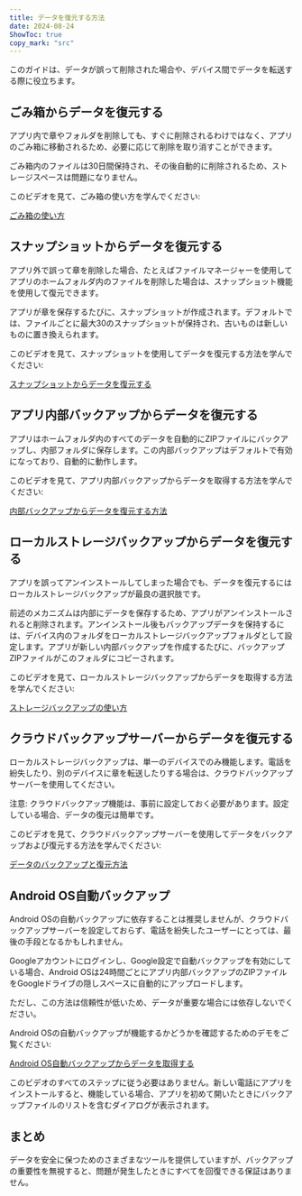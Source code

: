 ```yaml
---
title: データを復元する方法  
date: 2024-08-24  
ShowToc: true
copy_mark: "src"
---
```


このガイドは、データが誤って削除された場合や、デバイス間でデータを転送する際に役立ちます。

## ごみ箱からデータを復元する

アプリ内で章やフォルダを削除しても、すぐに削除されるわけではなく、アプリのごみ箱に移動されるため、必要に応じて削除を取り消すことができます。

ごみ箱内のファイルは30日間保持され、その後自動的に削除されるため、ストレージスペースは問題になりません。

このビデオを見て、ごみ箱の使い方を学んでください:  

[ごみ箱の使い方](https://youtube.com/shorts/WUrHmY4-T30?feature=share)

## スナップショットからデータを復元する

アプリ外で誤って章を削除した場合、たとえばファイルマネージャーを使用してアプリのホームフォルダ内のファイルを削除した場合は、スナップショット機能を使用して復元できます。

アプリが章を保存するたびに、スナップショットが作成されます。デフォルトでは、ファイルごとに最大30のスナップショットが保持され、古いものは新しいものに置き換えられます。

このビデオを見て、スナップショットを使用してデータを復元する方法を学んでください:  

[スナップショットからデータを復元する](https://youtu.be/QRlzmj-Vp88)

## アプリ内部バックアップからデータを復元する

アプリはホームフォルダ内のすべてのデータを自動的にZIPファイルにバックアップし、内部フォルダに保存します。この内部バックアップはデフォルトで有効になっており、自動的に動作します。

このビデオを見て、アプリ内部バックアップからデータを取得する方法を学んでください:  

[内部バックアップからデータを復元する方法](https://youtube.com/shorts/GAOLcbpsCHQ?feature=share)

## ローカルストレージバックアップからデータを復元する

アプリを誤ってアンインストールしてしまった場合でも、データを復元するにはローカルストレージバックアップが最良の選択肢です。

前述のメカニズムは内部にデータを保存するため、アプリがアンインストールされると削除されます。アンインストール後もバックアップデータを保持するには、デバイス内のフォルダをローカルストレージバックアップフォルダとして設定します。アプリが新しい内部バックアップを作成するたびに、バックアップZIPファイルがこのフォルダにコピーされます。

このビデオを見て、ローカルストレージバックアップからデータを取得する方法を学んでください:  

[ストレージバックアップの使い方](https://youtu.be/Y-M5V3OKWM8)

## クラウドバックアップサーバーからデータを復元する

ローカルストレージバックアップは、単一のデバイスでのみ機能します。電話を紛失したり、別のデバイスに章を転送したりする場合は、クラウドバックアップサーバーを使用してください。

注意: クラウドバックアップ機能は、事前に設定しておく必要があります。設定している場合、データの復元は簡単です。

このビデオを見て、クラウドバックアップサーバーを使用してデータをバックアップおよび復元する方法を学んでください:  

[データのバックアップと復元方法](https://youtube.com/shorts/F2UTxySivO4)

## Android OS自動バックアップ

Android OSの自動バックアップに依存することは推奨しませんが、クラウドバックアップサーバーを設定しておらず、電話を紛失したユーザーにとっては、最後の手段となるかもしれません。

Googleアカウントにログインし、Google設定で自動バックアップを有効にしている場合、Android OSは24時間ごとにアプリ内部バックアップのZIPファイルをGoogleドライブの隠しスペースに自動的にアップロードします。

ただし、この方法は信頼性が低いため、データが重要な場合には依存しないでください。

Android OSの自動バックアップが機能するかどうかを確認するためのデモをご覧ください:  

[Android OS自動バックアップからデータを取得する](https://youtu.be/PMrsCCpMebk)

このビデオのすべてのステップに従う必要はありません。新しい電話にアプリをインストールすると、機能している場合、アプリを初めて開いたときにバックアップファイルのリストを含むダイアログが表示されます。

## まとめ

データを安全に保つためのさまざまなツールを提供していますが、バックアップの重要性を無視すると、問題が発生したときにすべてを回復できる保証はありません。
